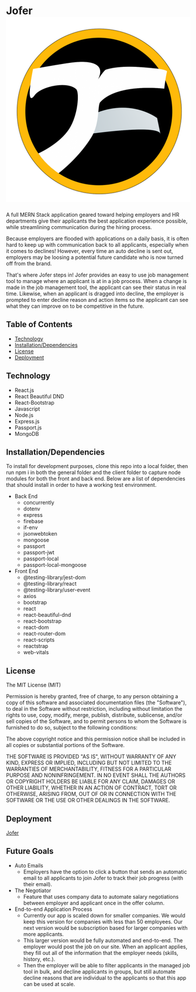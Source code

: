 # Jofer ![ScreenShot](/client/src/assets/JOFER.png)

A full MERN Stack application geared toward helping employers and HR departments give their applicants the best application experience possible, while streamlining communication during the hiring process.

Because employers are flooded with applications on a daily basis, it is often hard to keep up with communication back to all applicants, especially when it comes to declines!  However, every time an auto decline is sent out, employers may be loosing a potential future candidate who is now turned off from the brand.

That's where Jofer steps in!  Jofer provides an easy to use job management tool to manage where an applicant is at in a job process.  When a change is made in the job management tool, the applicant can see their status in real time.  Likewise, when an applicant is dragged into decline, the employer is prompted to enter decline reason and action items so the applicant can see what they can improve on to be competitive in the future.

## Table of Contents

- [Technology](#Techonology)
- [Installation/Dependencies](#Installation/Dependencies)
- [License](#License)
- [Deployment](#Deployment)

## Technology

- React.js
- React Beautiful DND
- React-Bootstrap
- Javascript
- Node.js
- Express.js
- Passport.js
- MongoDB

## Installation/Dependencies

To install for development purposes, clone this repo into a local folder, then run npm i in both the general folder and the client folder to capture node modules for both the front and back end.  Below are a list of dependencies that should install in order to have a working test environment.

- Back End
  - concurrently
  - dotenv
  - express
  - firebase
  - if-env
  - jsonwebtoken
  - mongoose
  - passport
  - passport-jwt
  - passport-local
  - passport-local-mongoose
- Front End
    - @testing-library/jest-dom
    - @testing-library/react
    - @testing-library/user-event
    - axios
    - bootstrap
    - react
    - react-beautiful-dnd
    - react-bootstrap
    - react-dom
    - react-router-dom
    - react-scripts
    - reactstrap
    - web-vitals

## License

The MIT License (MIT)

Permission is hereby granted, free of charge, to any person obtaining a copy of this software and associated documentation files (the "Software"), to deal in the Software without restriction, including without limitation the rights to use, copy, modify, merge, publish, distribute, sublicense, and/or sell copies of the Software, and to permit persons to whom the Software is furnished to do so, subject to the following conditions:

The above copyright notice and this permission notice shall be included in all copies or substantial portions of the Software.

THE SOFTWARE IS PROVIDED "AS IS", WITHOUT WARRANTY OF ANY KIND, EXPRESS OR IMPLIED, INCLUDING BUT NOT LIMITED TO THE WARRANTIES OF MERCHANTABILITY, FITNESS FOR A PARTICULAR PURPOSE AND NONINFRINGEMENT. IN NO EVENT SHALL THE AUTHORS OR COPYRIGHT HOLDERS BE LIABLE FOR ANY CLAIM, DAMAGES OR OTHER LIABILITY, WHETHER IN AN ACTION OF CONTRACT, TORT OR OTHERWISE, ARISING FROM, OUT OF OR IN CONNECTION WITH THE SOFTWARE OR THE USE OR OTHER DEALINGS IN THE SOFTWARE.

## Deployment

[Jofer](https://jofer.herokuapp.com)

## Future Goals

- Auto Emails
  - Employers have the option to click a button that sends an automatic email to all applicants to join Jofer to track their job progress (with their email).
- The Negotiator
  - Feature that uses company data to automate salary negotiations between employer and applicant once in the offer column.
- End-to-end Application Process
  - Currently our app is scaled down for smaller companies.  We would keep this version for companies with less than 50 employees.  Our next version would be subscription based for larger companies with more applicants.
  - This larger version would be fully automated and end-to-end.  The employer would post the job on our site.  When an applicant applies, they fill out all of the information that the employer needs (skills, history, etc.).
  - Then the employer will be able to filter applicants in the managed job tool in bulk, and decline applicants in groups, but still automate decline reasons that are individual to the applicants so that this app can be used at scale.
